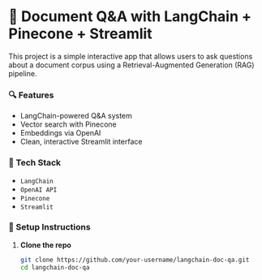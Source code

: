# 📄 Document Q&A with LangChain + Pinecone + Streamlit

This project is a simple interactive app that allows users to ask questions about a document corpus using a Retrieval-Augmented Generation (RAG) pipeline.

### 🔍 Features

- LangChain-powered Q&A system
- Vector search with Pinecone
- Embeddings via OpenAI
- Clean, interactive Streamlit interface

### 🧠 Tech Stack

- `LangChain`
- `OpenAI API`
- `Pinecone`
- `Streamlit`

### 🚀 Setup Instructions

1. **Clone the repo**
   ```bash
   git clone https://github.com/your-username/langchain-doc-qa.git
   cd langchain-doc-qa
